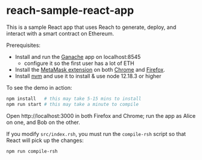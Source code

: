 # reach-sample-react-app

This is a sample React app that uses Reach to generate, deploy, and interact with a smart contract on Ethereum.

Prerequisites:

* Install and run the [Ganache](https://www.trufflesuite.com/ganache) app on localhost:8545
  - configure it so the first user has a lot of ETH
* Install the [MetaMask extension](https://metamask.io/) on both [Chrome](https://www.google.com/chrome/) and [Firefox](https://www.mozilla.org/en-US/firefox/).
* Install [nvm](https://github.com/nvm-sh/nvm#installing-and-updating) and use it to install & use node 12.18.3 or higher

To see the demo in action:

```bash
npm install   # this may take 5-15 mins to install
npm run start # this may take a minute to compile
```

Open http://localhost:3000 in both Firefox and Chrome;
run the app as Alice on one, and Bob on the other.

If you modify `src/index.rsh`, you must run the `compile-rsh` script so that React will pick up the changes:

```bash
npm run compile-rsh
```
